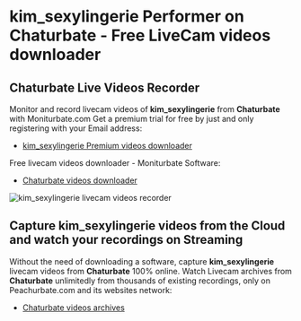 # kim_sexylingerie Performer on Chaturbate - Free LiveCam videos downloader

## Chaturbate Live Videos Recorder

Monitor and record livecam videos of **kim_sexylingerie** from **Chaturbate** with Moniturbate.com
Get a premium trial for free by just and only registering with your Email address:
* [kim_sexylingerie Premium videos downloader](https://moniturbate.com/request-demo-licence-key.html)

Free livecam videos downloader - Moniturbate Software:
* [Chaturbate videos downloader](https://moniturbate.com/moniturbate-download-software.html)

![kim_sexylingerie livecam videos recorder](https://peachurnet.com/templates/moniturbate-software.png)


## Capture kim_sexylingerie videos from the Cloud and watch your recordings on Streaming

Without the need of downloading a software, capture **kim_sexylingerie** livecam videos from **Chaturbate** 100% online.
Watch Livecam archives from **Chaturbate** unlimitedly from thousands of existing recordings, only on Peachurbate.com and its websites network:
* [Chaturbate videos archives](https://peachurnet.com/)